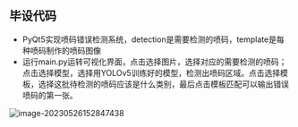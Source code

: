 ## 毕设代码

- PyQt5实现喷码错误检测系统，detection是需要检测的喷码，template是每种喷码制作的喷码图像
- 运行main.py运转可视化界面，点击选择图片，选择对应的需要检测的喷码；点击选择模型，选择用YOLOv5训练好的模型，检测出喷码区域。点击选择模板，选择这批待检测的喷码应该是什么类别，最后点击模板匹配可以输出错误喷码的第一张。

![image-20230526152847438](C:\Users\yzn\AppData\Roaming\Typora\typora-user-images\image-20230526152847438.png)
